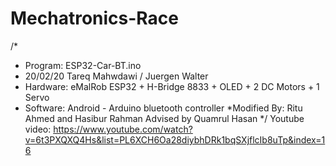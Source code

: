 # Mechatronics-Race
/*
 * Program: ESP32-Car-BT.ino
 * 20/02/20 Tareq Mahwdawi / Juergen Walter
 * Hardware: eMalRob ESP32 + H-Bridge 8833 + OLED + 2 DC Motors + 1 Servo
 * Software: Android - Arduino bluetooth controller
 *Modified By: Ritu Ahmed and Hasibur Rahman Advised by Quamrul Hasan 
 */
 Youtube video:
 https://www.youtube.com/watch?v=6t3PXQXQ4Hs&list=PL6XCH6Oa28diybhDRk1bqSXjflcIb8uTp&index=16
